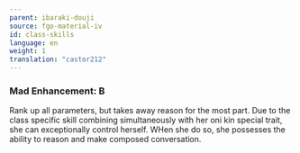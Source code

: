 ```yaml
---
parent: ibaraki-douji
source: fgo-material-iv
id: class-skills
language: en
weight: 1
translation: "castor212"
---
```


### Mad Enhancement: B

Rank up all parameters, but takes away reason for the most part.
Due to the class specific skill combining simultaneously with her oni kin special trait, she can exceptionally control herself. WHen she do so, she possesses the ability to reason and make composed conversation.
